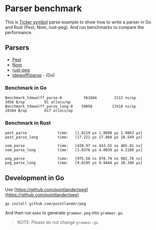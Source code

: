 # Parser benchmark

This is [Ticker symbol](https://en.wikipedia.org/wiki/Ticker_symbol) parse example to show how to write a parser in Go and Rust (Pest, Nom, rust-peg).
And run benchmarks to compare the performance.

## Parsers

- [Pest](https://pest.rs)
- [Nom](https://github.com/rust-bakery/nom)
- [rust-peg](https://github.com/kevinmehall/rust-peg)
- [tdewolff/parse](github.com/tdewolff/parse) - (Go)

### Benchmark in Go

```
Benchmark_tdewolff_parse-8   	    561684	      2112 ns/op	    3056 B/op	      81 allocs/op
Benchmark_tdewolff_parse_long-8    59056	     17410 ns/op	   28384 B/op	     617 allocs/op
```

### Benchmark in Rust

```
pest_parse              time:   [1.8119 µs 1.8898 µs 1.9863 µs]
pest_parse_long         time:   [17.221 µs 17.804 µs 18.549 µs]

nom_parse               time:   [428.97 ns 443.55 ns 465.01 ns]
nom_parse_long          time:   [3.8376 µs 4.0039 µs 4.2100 µs]

peg_parse               time:   [975.58 ns 978.74 ns 982.76 ns]
peg_parse_long          time:   [9.6195 µs 9.9444 µs 10.340 µs]
```

## Development in Go

Use [https://github.com/pointlander/peg](https://github.com/pointlander/peg)

```
go install github.com/pointlander/peg
```

And then run `make` to generate `grammar.peg` into `grammar.go`.

> NOTE: Please do not change `grammar.go`.
